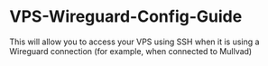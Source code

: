 # VPS-Wireguard-Config-Guide
This will allow you to access your VPS using SSH when it is using a Wireguard connection (for example, when connected to Mullvad)
